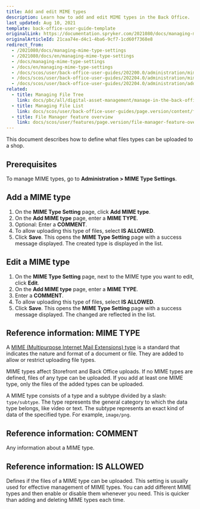 ```yaml
---
title: Add and edit MIME types
description: Learn how to add and edit MIME types in the Back Office.
last_updated: Aug 10, 2021
template: back-office-user-guide-template
originalLink: https://documentation.spryker.com/2021080/docs/managing-mime-type-settings
originalArticleId: 21caa74e-d4c1-4ba6-9cf7-1cd60f7368e8
redirect_from:
  - /2021080/docs/managing-mime-type-settings
  - /2021080/docs/en/managing-mime-type-settings
  - /docs/managing-mime-type-settings
  - /docs/en/managing-mime-type-settings
  - /docs/scos/user/back-office-user-guides/202200.0/administration/mime-type-settings/managing-mime-type-settings.html
  - /docs/scos/user/back-office-user-guides/202204.0/administration/mime-type-settings/managing-mime-type-settings.html
  - /docs/scos/user/back-office-user-guides/202204.0/administration/add-and-edit-mime-types.html   
related:
  - title: Managing File Tree
    link: docs/pbc/all/digital-asset-management/manage-in-the-back-office/managing-file-tree.html
  - title: Managing File List
    link: docs/scos/user/back-office-user-guides/page.version/content/file-manager/managing-file-list.html
  - title: File Manager feature overview
    link: docs/scos/user/features/page.version/file-manager-feature-overview/file-manager-feature-overview.html
---
```


This document describes how to define what files types can be uploaded to a shop.

## Prerequisites

To manage MIME types, go to **Administration&nbsp;<span aria-label="and then">></span> MIME Type Settings**.

## Add a MIME type

1. On the **MIME Type Setting** page, click **Add MIME type**.
2. On the **Add MIME type** page, enter a **MIME TYPE**.
3. Optional: Enter a **COMMENT**.
4. To allow uploading this type of files, select **IS ALLOWED**.
5. Click **Save**.
    This opens the **MIME Type Setting** page with a success message displayed. The created type is displayed in the list.

## Edit a MIME type

1. On the **MIME Type Setting** page, next to the MIME type you want to edit, click **Edit**.
2. On the **Add MIME type** page, enter a **MIME TYPE**.
3. Enter a **COMMENT**.
4. To allow uploading this type of files, select **IS ALLOWED**.
5. Click **Save**.
    This opens the **MIME Type Setting** page with a success message displayed. The changed are reflected in the list.    

## Reference information: MIME TYPE

A [MIME (Multipurpose Internet Mail Extensions) type](https://developer.mozilla.org/en-US/docs/Web/HTTP/Basics_of_HTTP/MIME_types) is a standard that indicates the nature and format of a document or file. They are added to allow or restrict uploading file types.

MIME types affect Storefront and Back Office uploads. If no MIME types are defined, files of any type can be uploaded. If you add at least one MIME type, only the files of the added types can be uploaded.

A MIME type consists of a type and a subtype divided by a slash: `type/subtype`. The type represents the general category to which the data type belongs, like video or text. The subtype represents an exact kind of data of the specified type. For example, `image/png`.

## Reference information: COMMENT

Any information about a MIME type.

## Reference information: IS ALLOWED

Defines if the files of a MIME type can be uploaded. This setting is usually used for effective management of MIME types. You can add different MIME types and then enable or disable them whenever you need. This is quicker than adding and deleting MIME types each time.
